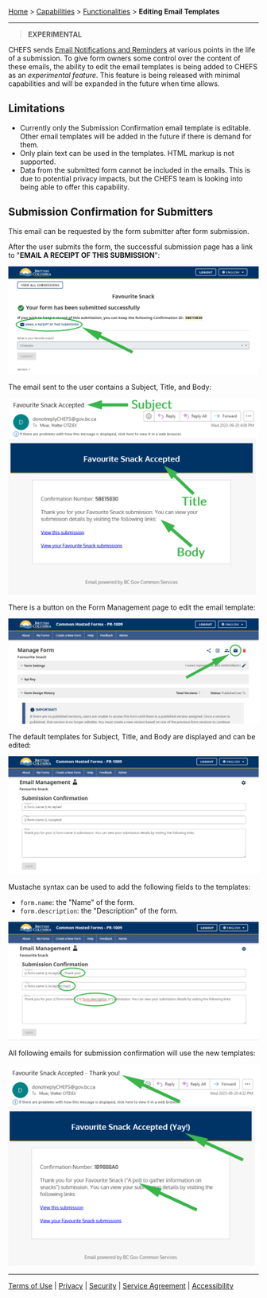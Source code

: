 [Home](index) > [Capabilities](Capabilities) > [Functionalities](Functionalities) > **Editing Email Templates**
***

> **EXPERIMENTAL**

CHEFS sends [Email Notifications and Reminders](Notifications-and-Reminders) at various points in the life of a submission. To give form owners some control over the content of these emails, the ability to edit the email templates is being added to CHEFS as an *experimental feature*. This feature is being released with minimal capabilities and will be expanded in the future when time allows.

## Limitations

- Currently only the Submission Confirmation email template is editable. Other email templates will be added in the future if there is demand for them.
- Only plain text can be used in the templates. HTML markup is not supported.
- Data from the submitted form cannot be included in the emails. This is due to potential privacy impacts, but the CHEFS team is looking into being able to offer this capability.

## Submission Confirmation for Submitters

This email can be requested by the form submitter after form submission.

After the user submits the form, the successful submission page has a link to "**EMAIL A RECEIPT OF THIS SUBMISSION**":

![image](images/eet1.png)

The email sent to the user contains a Subject, Title, and Body:

![image](images/eet2.png)

There is a button on the Form Management page to edit the email template:

![image](images/eet3.png)

The default templates for Subject, Title, and Body are displayed and can be edited:

![image](images/eet4.png)

Mustache syntax can be used to add the following fields to the templates:
- `form.name`: the "Name" of the form.
- `form.description`: the "Description" of the form.

![image](images/eet5.png)

All following emails for submission confirmation will use the new templates:

![image](images/eet6.png)

***
[Terms of Use](Terms-of-Use) | [Privacy](Privacy) | [Security](Security) | [Service Agreement](Service-Agreement) | [Accessibility](Accessibility)